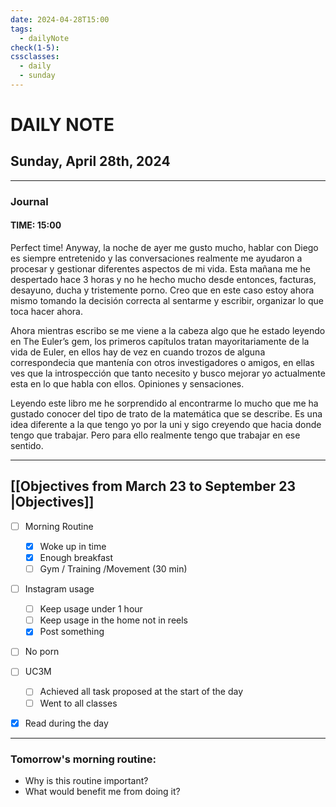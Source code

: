 ```yaml
---
date: 2024-04-28T15:00
tags:
  - dailyNote
check(1-5): 
cssclasses:
  - daily
  - sunday
---
```


# DAILY NOTE
## Sunday, April 28th, 2024

***
### Journal
#### TIME: 15:00
Perfect time!
Anyway, la noche de ayer me gusto mucho, hablar con Diego es siempre entretenido y las conversaciones realmente me ayudaron a procesar y gestionar diferentes aspectos de mi vida. Esta mañana me he despertado hace 3 horas y no he hecho mucho desde entonces, facturas, desayuno, ducha y tristemente porno. Creo que en este caso estoy ahora mismo tomando la decisión correcta al sentarme y escribir, organizar lo que toca hacer ahora. 

Ahora mientras escribo se me viene a la cabeza algo que he estado leyendo en The Euler’s gem, los primeros capítulos tratan mayoritariamente de la vida de Euler, en ellos hay de vez en cuando trozos de alguna correspondecia que mantenía con otros investigadores o amigos, en ellas ves que la introspección que tanto necesito y busco mejorar yo actualmente esta en lo que habla con ellos. Opiniones y sensaciones. 

Leyendo este libro me he sorprendido al encontrarme lo mucho que me ha gustado conocer del tipo de trato de la matemática que se describe. Es una idea diferente a la que tengo yo por la uni y sigo creyendo que hacia donde tengo que trabajar. Pero para ello realmente tengo que trabajar en ese sentido. 

***

## [[Objectives from March 23 to September 23 |Objectives]]

- [ ] Morning Routine
	- [x] Woke up in time
	- [x] Enough breakfast
	- [ ] Gym / Training /Movement (30 min)

- [ ]  Instagram usage
	- [ ] Keep usage under 1 hour
	- [ ] Keep usage in the home not in reels
	- [x] Post something

- [ ] No porn 

- [ ] UC3M
	- [ ] Achieved all task proposed at the start of the day
	- [ ] Went to all classes

- [x] Read during the day


---
### Tomorrow's morning routine: 
+ Why is this routine important? 
+ What would benefit me from doing it?